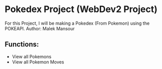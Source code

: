 # Pokedex Project (WebDev2 Project)

For this Project, I will be making a Pokedex (From Pokemon) using the POKEAPI.
Author: Malek Mansour

## Functions:
- View all Pokemons
- View all Pokemon Moves